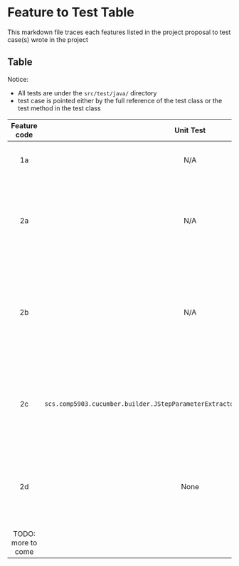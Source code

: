 # Feature to Test Table

This markdown file traces each features listed in the project proposal to test case(s) wrote in the project

## Table

Notice:

- All tests are under the `src/test/java/` directory
- test case is pointed either by the full reference of the test class or the test method in the test class

|    Feature code    |                                     Unit Test                                      |                          Integration Test                          | Feature Summary                                                                                        | N/A Reason                                       |
|:------------------:|:----------------------------------------------------------------------------------:|:------------------------------------------------------------------:|--------------------------------------------------------------------------------------------------------|--------------------------------------------------|
|         1a         |                                        N/A                                         |                                N/A                                 | Make the project a maven package                                                                       | Untestable                                       |
|         2a         |                                        N/A                                         |                                N/A                                 | Reformat the code to use separate classes for different part of the parsing logic                      | This is done by designing the new structure      |
|         2b         |                                        N/A                                         |                                N/A                                 | Create data classes instead of using nested collection to store information about the cucumber feature | This is also done by designing the new structure |
|         2c         | `scs.comp5903.cucumber.builder.JStepParameterExtractorTest#canIgnoreIfNotDeclared` |                                None                                | Relax the requirement where an int in the feature file is always mapping into a step de                |                                                  |
|         2d         |                                        None                                        | `scs.comp5903.cucumber.sample.RummikubEasyCucumberIntegrationTest` | Relax the requirement where step definition method name must be in a fixed pattern                     |                                                  |
| TODO: more to come |                                                                                    |                                                                    |                                                                                                        |                                                  |

